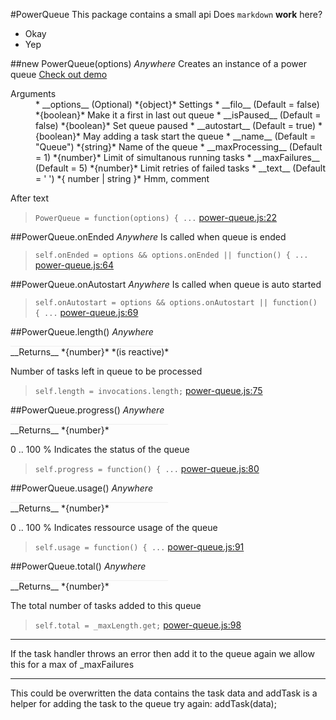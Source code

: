 #PowerQueue
This package contains a small api
Does `markdown` __work__ here?
* Okay
* Yep

##new PowerQueue(options)    *Anywhere*
Creates an instance of a power queue 
[Check out demo](http://power-queue-test.meteor.com/)
<dl>
<dt>Arguments</dt>
<dd>* __options__  (Optional)  *{object}*
Settings
  * __filo__  (Default = false)  *{boolean}*
Make it a first in last out queue
  * __isPaused__  (Default = false)  *{boolean}*
Set queue paused
  * __autostart__  (Default = true)  *{boolean}*
May adding a task start the queue
  * __name__  (Default = "Queue")  *{string}*
Name of the queue
  * __maxProcessing__  (Default = 1)  *{number}*
Limit of simultanous running tasks
  * __maxFailures__  (Default = 5)  *{number}*
Limit retries of failed tasks
  * __text__  (Default = ' ')  *{ number | string }*
Hmm, comment
</dd>
</dl>
After text

> ```PowerQueue = function(options) { ...``` [power-queue.js:22](power-queue.js#L22)

##PowerQueue.onEnded    *Anywhere*
Is called when queue is ended

> ```self.onEnded = options && options.onEnded || function() { ...``` [power-queue.js:64](power-queue.js#L64)

##PowerQueue.onAutostart    *Anywhere*
Is called when queue is auto started

> ```self.onAutostart = options && options.onAutostart || function() { ...``` [power-queue.js:69](power-queue.js#L69)

##PowerQueue.length()    *Anywhere*
<dl>

<div style="border-bottom: 1px solid #eee; width: 50%;"></div>
__Returns__  *{number}*  *(is reactive)*

Number of tasks left in queue to be processed
</dl>

> ```self.length = invocations.length;``` [power-queue.js:75](power-queue.js#L75)

##PowerQueue.progress()    *Anywhere*
<dl>

<div style="border-bottom: 1px solid #eee; width: 50%;"></div>
__Returns__  *{number}*

0 .. 100 % Indicates the status of the queue
</dl>

> ```self.progress = function() { ...``` [power-queue.js:80](power-queue.js#L80)

##PowerQueue.usage()    *Anywhere*
<dl>

<div style="border-bottom: 1px solid #eee; width: 50%;"></div>
__Returns__  *{number}*

0 .. 100 % Indicates ressource usage of the queue
</dl>

> ```self.usage = function() { ...``` [power-queue.js:91](power-queue.js#L91)

##PowerQueue.total()    *Anywhere*
<dl>

<div style="border-bottom: 1px solid #eee; width: 50%;"></div>
__Returns__  *{number}*

The total number of tasks added to this queue
</dl>

> ```self.total = _maxLength.get;``` [power-queue.js:98](power-queue.js#L98)

---
If the task handler throws an error then add it to the queue again
we allow this for a max of _maxFailures

---
This could be overwritten the data contains the task data and addTask
is a helper for adding the task to the queue
try again: addTask(data);

